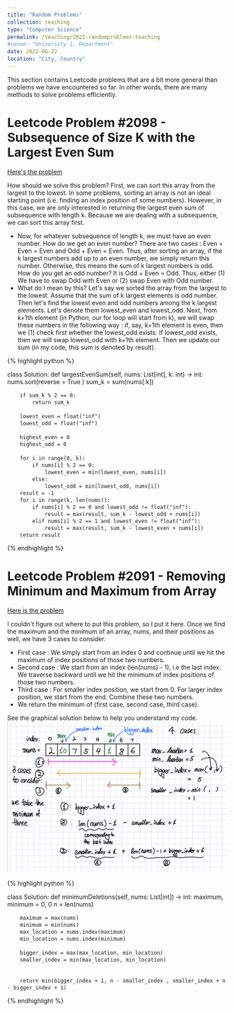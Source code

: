 ```yaml
---
title: "Random Problems"
collection: teaching
type: "Computer Science"
permalink: /teaching/2022-randomproblems-teaching
#venue: "University 1, Department"
date: 2022-06-22
location: "City, Country"
---
```


This section contains Leetcode problems that are a bit more general than problems we have encountered so far.  In other words, there are many methods to solve problems efficiently.  

Leetcode Problem #2098 - Subsequence of Size K with the Largest Even Sum 
=====

[Here's the problem](https://leetcode.com/problems/subsequence-of-size-k-with-the-largest-even-sum/)

How should we solve this problem? 
First, we can sort this array from the largest to the lowest. In some problems, sorting an array is not an ideal starting point (i.e. finding an index position of some numbers).  However, in this case, we are only interested in returning the largest even sum of subsequence with length k.  Because we are dealing with a subsequence, we can sort this array first.  
- Now, for whatever subsequence of length k, we must have an even number.  How do we get an even number?  There are two cases :  Even + Even = Even and Odd + Even = Even.  Thus, after sorting an array, if the k largest numbers add up to an even number, we simply return this number.  Otherwise, this means the sum of k largest numbers is odd.  How do you get an odd number?  It is Odd + Even = Odd.  Thus, either (1) We have to swap Odd with Even or (2) swap Even with Odd number. 
- What do I mean by this? Let's say we sorted the array from the largest to the lowest. Assume that the sum of k largest elements is odd number.  Then let's find the lowest even and odd numbers among the k largest elements.  Let's denote them lowest_even and lowest_odd.  Next, from k+1th element (in Python, our for loop will start from k), we will swap these numbers in the following way :  if, say, k+1th element is even, then we (1) check first whether the lowest_odd exists.  If lowest_odd exists, then we will swap lowest_odd with k+1th element. Then we update our sum (in my code, this sum is denoted by result).  

{% highlight python %}

class Solution:
    def largestEvenSum(self, nums: List[int], k: int) -> int:
        nums.sort(reverse = True )
        sum_k = sum(nums[:k])
        
        if sum_k % 2 == 0:
            return sum_k 
        
        lowest_even = float("inf")
        lowest_odd = float("inf")
        
        highest_even = 0
        highest_odd = 0 
        
        for i in range(0, k):
            if nums[i] % 2 == 0:
                lowest_even = min(lowest_even, nums[i])
            else:
                lowest_odd = min(lowest_odd, nums[i])
        result = -1 
        for i in range(k, len(nums)):
            if nums[i] % 2 == 0 and lowest_odd != float("inf"):
                result = max(result, sum_k - lowest_odd + nums[i])
            elif nums[i] % 2 == 1 and lowest_even != float("inf"):
                result = max(result, sum_k - lowest_even + nums[i])
        return result 



{% endhighlight %}

Leetcode Problem #2091 - Removing Minimum and Maximum from Array 
=====

[Here is the problem](https://leetcode.com/problems/removing-minimum-and-maximum-from-array/)

I couldn't figure out where to put this problem, so I put it here.  Once we find the maximum and the minimum of an array, nums, and their positions as well, we have 3 cases to consider. 
- First case : We simply start from an index 0 and continue until we hit the maximum of index positions of those two numbers. 
- Second case : We start from an index (len(nums) - 1), i.e the last index.  We traverse backward until we hit the minimum of index positions of those two numbers.
- Third case : For smaller index position, we start from 0.  For larger index position, we start from the end.  Combine these two numbers. 
- We return the minimum of (first case, second case, third case). 

See the graphical solution below to help you understand my code. 
![Visual Solution Leetcode 2091](/images/Leetcode2091.jpeg)

{% highlight python %}

class Solution:
    def minimumDeletions(self, nums: List[int]) -> int:
        maximum, minimum = 0, 0
        n = len(nums)
        
        maximum = max(nums)
        minimum = min(nums)
        max_location = nums.index(maximum)
        min_location = nums.index(minimum)
        
        bigger_index = max(max_location, min_location)
        smaller_index = min(max_location, min_location)
        
        
        return min(bigger_index + 1, n - smaller_index , smaller_index + n  - bigger_index + 1)

{% endhighlight %}
